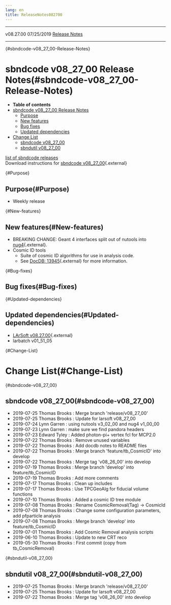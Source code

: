 ```yaml
---
lang: en
title: ReleaseNotes082700
---
```


  ----------- ------------ -- -- ------------------------------------------------------
  v08.27.00   07/25/2019         [Release Notes](ReleaseNotes082700.html)
  ----------- ------------ -- -- ------------------------------------------------------

{#sbndcode-v08_27_00-Release-Notes}

sbndcode v08\_27\_00 Release Notes(#sbndcode-v08_27_00-Release-Notes)
======================================================================================

-   **Table of contents**
-   [sbndcode v08\_27\_00 Release
    Notes](#sbndcode-v08_27_00-Release-Notes)
    -   [Purpose](#Purpose)
    -   [New features](#New-features)
    -   [Bug fixes](#Bug-fixes)
    -   [Updated dependencies](#Updated-dependencies)
-   [Change List](#Change-List)
    -   [sbndcode v08\_27\_00](#sbndcode-v08_27_00)
    -   [sbndutil v08\_27\_00](#sbndutil-v08_27_00)

[list of sbndcode
releases](List_of_SBND_code_releases.html)\
Download instructions for [sbndcode
v08\_27\_00](http://scisoft.fnal.gov/scisoft/bundles/sbnd/v08_27_00/sbndcode-v08_27_00.html){.external}

{#Purpose}

Purpose(#Purpose)
----------------------------------

-   Weekly release

{#New-features}

New features(#New-features)
--------------------------------------------

-   BREAKING CHANGE: Geant 4 interfaces split out of nutools into
    [nug4](https://cdcvs.fnal.gov/redmine/projects/larsoft/wiki/Breaking_Changes#nutools-v3_02_00){.external}.
-   Cosmic ID tools
    -   Suite of cosmic ID algorithms for use in analysis code.
    -   See [DocDB:
        13945](https://sbn-docdb.fnal.gov/cgi-bin/private/RetrieveFile?docid=13945&filename=CosmicRemoval.pdf&version=1){.external}
        for more information.

{#Bug-fixes}

Bug fixes(#Bug-fixes)
--------------------------------------

{#Updated-dependencies}

Updated dependencies(#Updated-dependencies)
------------------------------------------------------------

-   [LArSoft
    v08.27.00](https://cdcvs.fnal.gov/redmine/projects/larsoft/wiki/ReleaseNotes082700){.external}
-   larbatch v01\_51\_05

{#Change-List}

Change List(#Change-List)
==========================================

{#sbndcode-v08_27_00}

sbndcode v08\_27\_00(#sbndcode-v08_27_00)
----------------------------------------------------------

-   2019-07-25 Thomas Brooks : Merge branch \'release/v08\_27\_00\'
-   2019-07-25 Thomas Brooks : Update for larsoft v08\_27\_00
-   2019-07-24 Lynn Garren : using nutools v3\_02\_00 and nug4
    v1\_00\_00
-   2019-07-23 Lynn Garren : make sure we find pandora headers
-   2019-07-23 Edward Tyley : Added photon-pi+ vertex fcl for MCP2.0
-   2019-07-22 Thomas Brooks : Remove unused variables
-   2019-07-22 Thomas Brooks : Add docdb notes to README files
-   2019-07-22 Thomas Brooks : Merge branch \'feature/tb\_CosmicID\'
    into develop
-   2019-07-22 Thomas Brooks : Merge tag \'v08\_26\_00\' into develop
-   2019-07-19 Thomas Brooks : Merge branch \'develop\' into
    feature/tb\_CosmicID
-   2019-07-19 Thomas Brooks : Add more comments
-   2019-07-17 Thomas Brooks : Clean up includes
-   2019-07-17 Thomas Brooks : Use TPCGeoAlg for fiducial volume
    functions
-   2019-07-10 Thomas Brooks : Added a cosmic ID tree module
-   2019-07-08 Thomas Brooks : Rename CosmicRemoval(Tag) -\> CosmicId
-   2019-07-08 Thomas Brooks : Change some configuration parameters, add
    pfparticle analysis
-   2019-07-08 Thomas Brooks : Merge branch \'develop\' into
    feature/tb\_CosmicID
-   2019-07-01 Thomas Brooks : Add Cosmic Removal analysis scripts
-   2019-06-10 Thomas Brooks : Update to new CRT reco
-   2019-05-30 Thomas Brooks : First commit (copy from
    tb\_CosmicRemoval)

{#sbndutil-v08_27_00}

sbndutil v08\_27\_00(#sbndutil-v08_27_00)
----------------------------------------------------------

-   2019-07-25 Thomas Brooks : Merge branch \'release/v08\_27\_00\'
-   2019-07-25 Thomas Brooks : Update for larsoft v08\_27\_00
-   2019-07-22 Thomas Brooks : Merge tag \'v08\_26\_00\' into develop
